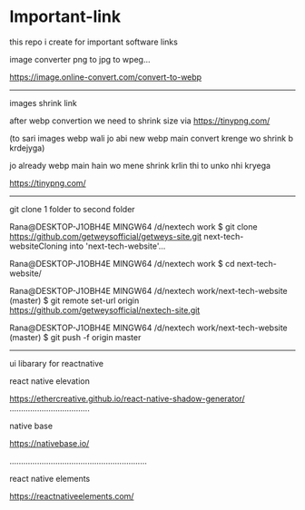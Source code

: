 # Important-link
this repo i create for important software links



image converter  png to jpg to wpeg...

https://image.online-convert.com/convert-to-webp


--------------------------------------------------------------------------


images shrink link

after webp convertion we need to shrink size via
https://tinypng.com/

(to sari images webp wali jo abi new webp main convert krenge wo shrink b krdejyga) 


jo already webp main hain wo mene shrink krlin thi to unko nhi kryega

https://tinypng.com/


-------------------------------------------------------------------


git clone 1 folder to second folder

Rana@DESKTOP-J1OBH4E MINGW64 /d/nextech work
$ git clone https://github.com/getweysofficial/getweys-site.git next-tech-websiteCloning into 'next-tech-website'...


Rana@DESKTOP-J1OBH4E MINGW64 /d/nextech work
$ cd next-tech-website/

Rana@DESKTOP-J1OBH4E MINGW64 /d/nextech work/next-tech-website (master)
$ git remote set-url origin https://github.com/getweysofficial/nextech-site.git

Rana@DESKTOP-J1OBH4E MINGW64 /d/nextech work/next-tech-website (master)
$ git push -f origin master



----------------------------------------------------------------------


ui libarary for reactnative

react native elevation

https://ethercreative.github.io/react-native-shadow-generator/
...................................


native base 

https://nativebase.io/

............................................................

react native elements

https://reactnativeelements.com/




